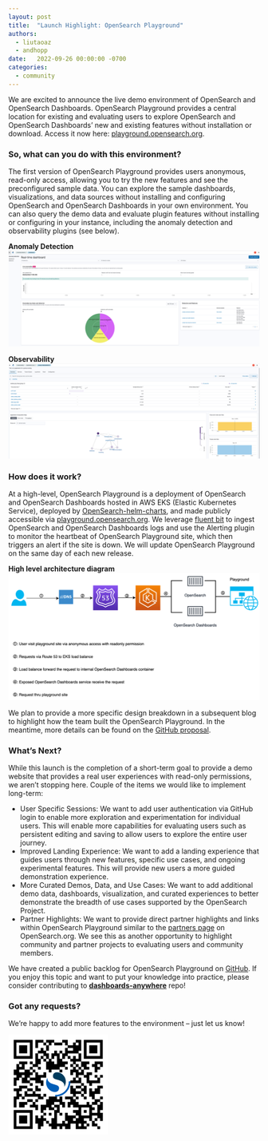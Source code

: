 ```yaml
---
layout: post
title:  "Launch Highlight: OpenSearch Playground"
authors:
  - liutaoaz
  - andhopp
date:   2022-09-26 00:00:00 -0700
categories:
  - community
---
```


We are excited to announce the live demo environment of OpenSearch and OpenSearch Dashboards. OpenSearch Playground provides a central location for existing and evaluating users to explore OpenSearch and OpenSearch Dashboards’ new and existing features without installation or download. Access it now here: [playground.opensearch.org](https://playground.opensearch.org).

### So, what can you do with this environment?

The first version of OpenSearch Playground provides users anonymous, read-only access, allowing you to try the new features and see the preconfigured sample data. You can explore the sample dashboards, visualizations, and data sources without installing and configuring OpenSearch and OpenSearch Dashboards in your own environment. You can also query the demo data and evaluate plugin features without installing or configuring in your instance, including the anomaly detection and observability plugins (see below).

**Anomaly Detection**
![Anomaly Detection](/assets/media/blog-images/2022-09-26-opensearch-playground/anomaly-detection.png)

**Observability**
![Observability](/assets/media/blog-images/2022-09-26-opensearch-playground/observability.png)

### How does it work?

At a high-level, OpenSearch Playground is a deployment of OpenSearch and OpenSearch Dashboards hosted in AWS EKS (Elastic Kubernetes Service), deployed by [OpenSearch-helm-charts](https://github.com/opensearch-project/helm-charts), and made publicly accessible via [playground.opensearch.org](https://playground.opensearch.org/app/home). We leverage [fluent bit](https://github.com/opensearch-project/dashboards-anywhere/blob/main/config/playground/metrics/fluent-bit/fluent-bit.yaml) to ingest OpenSearch and OpenSearch Dashboards logs and use the Alerting plugin to monitor the heartbeat of OpenSearch Playground site, which then triggers an alert if the site is down. We will update OpenSearch Playground on the same day of each new release.

**High level architecture diagram**
![High level architecture diagram](/assets/media/blog-images/2022-09-26-opensearch-playground/playground-high-level-diagram.png)

We plan to provide a more specific design breakdown in a subsequent blog to highlight how the team built the OpenSearch Playground. In the meantime, more details can be found on the [GitHub proposal](https://github.com/opensearch-project/dashboards-anywhere/issues/9).

### What’s Next?

While this launch is the completion of a short-term goal to provide a demo website that provides a real user experiences with read-only permissions, we aren’t stopping here. Couple of the items we would like to implement long-term:

* User Specific Sessions: We want to add user authentication via GitHub login to enable more exploration and experimentation for individual users. This will enable more capabilities for evaluating users such as persistent editing and saving to allow users to explore the entire user journey.
* Improved Landing Experience: We want to add a landing experience that guides users through new features, specific use cases, and ongoing experimental features. This will provide new users a more guided demonstration experience.
* More Curated Demos, Data, and Use Cases: We want to add additional demo data, dashboards, visualization, and curated experiences to better demonstrate the breadth of use cases supported by the OpenSearch Project.
* Partner Highlights: We want to provide direct partner highlights and links within OpenSearch Playground similar to the [partners page](https://opensearch.org/partners) on OpenSearch.org. We see this as another opportunity to highlight community and partner projects to evaluating users and community members.

We have created a public backlog for OpenSearch Playground on [GitHub](https://github.com/opensearch-project/dashboards-anywhere/projects/1). If you enjoy this topic and want to put your knowledge into practice, please consider contributing to [**dashboards-anywhere**](https://github.com/opensearch-project/dashboards-anywhere) repo!

### Got any requests?

We’re happy to add more features to the environment – just let us know!

<img src="../assets/media/blog-images/2022-09-26-opensearch-playground/playground-static-qr-code.png" width="200" height="200" />